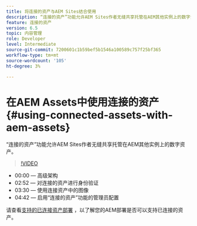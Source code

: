 ```yaml
---
title: 将连接的资产与AEM Sites结合使用
description: “连接的资产”功能允许AEM Sites作者无缝共享托管在AEM其他实例上的数字资产。
feature: 连接的资产
version: 6.5
topic: 内容管理
role: Developer
level: Intermediate
source-git-commit: 7200601c1b59bef5b1546a100589c757f25bf365
workflow-type: tm+mt
source-wordcount: '105'
ht-degree: 3%

---
```



# 在AEM Assets中使用连接的资产{#using-connected-assets-with-aem-assets}

“连接的资产”功能允许AEM Sites作者无缝共享托管在AEM其他实例上的数字资产。

>[!VIDEO](https://video.tv.adobe.com/v/26060?quality=12&learn=on)

* 00:00 — 高级架构
* 02:52 — 对连接的资产进行身份验证
* 03:30 — 使用连接资产中的图像
* 04:42 — 启用“连接的资产”功能的管理员配置

请查看[支持的已连接资产部署](https://experienceleague.adobe.com/docs/experience-manager-65/assets/using/use-assets-across-connected-assets-instances.html#prerequisites) ，以了解您的AEM部署是否可以支持已连接的资产。